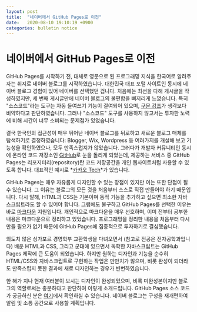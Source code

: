 ```yaml
---
layout: post
title:  "네이버에서 GitHub Pages로 이전"
date:   2020-08-10 19:10:19 +0900
categories: bulletin notice
---
```

# 네이버에서 GitHub Pages로 이전

GitHub Pages를 시작하기 전, 대체로 영문으로 된 프로그래밍 지식을 한국어로 알려주자는 취지로 네이버 블로그를 시작하였습니다. 대한민국 대표 포털 사이트인 동시에 네이버 블로그 경험이 있어 네이버를 선택했던 겁니다. 처음에는 최선을 다해 게시글을 작성하였지만, 세 번째 게시글만에 네이버 블로그의 불편함을 뼈저리게 느꼈습니다. 특히 "소스코드"라는 도구는 자동 들여쓰기 기능이 결여되어 있으며, [구문 강조][ko.wikipedia-syntax_hightlight]가 생각보다 비약하다고 판단하였습니다. 그러나 "소스코드" 도구를 사용하지 않고서는 투자한 노력에 비해 시간이 너무 소비되는 문제점가 있었습니다.

결국 한국인의 접근성이 매우 뛰어난 네이버 블로그를 뒤로하고 새로운 블로그 매체를 탐색하기로 결정하였습니다: Blogger, Wix, Wordpress 등 여러가지를 개설해 보고 기능성을 확인하였으나, 모두 만족스럽지가 않았습니다. 그러다가 개발자 커뮤니티인 동시에 온라인 코드 저장소인 [GitHub][github]로 눈을 돌리게 되었는데, 제공하는 서비스 중 GitHub Pages는 리포지터리(repository)란 코드 저장공간을 개인 웹사이트처럼 사용할 수 있도록 합니다. 대표적인 예시로 *[카카오 Tech][ghpage-kakao]*가 있습니다.

GitHub Pages는 매우 자유롭게 디자인할 수 있는 장점이 있지만 이는 또한 단점이 될 수 있습니다. 그 이유는 블로그의 모든 것을 처음부터 스스로 직접 만들어야 하기 때문입니다. 다시 말해, HTML과 CSS는 기본이며 동적 기능을 추가하고 싶으면 최소한 자바스크립트라도 할 수 있어야 합니다. 그럼에도 불구하고 GitHub Pages를 선택한 이유는 바로 [마크다운][ko.wikipedia-markdown] 지원입니다. 개인적으로 마크다운을 매우 선호하며, 이미 전부터 공부한 내용은 마크다운으로 정리하고 있었습니다. 프로그래밍을 정리한 내용을 처음부터 다시 만들 필요가 없기 때문에 GitHub Pages에 집중적으로 투자하기로 결심했습니다.

의도치 않은 싱가포르 경영학부 교환학생을 다녀오면서 (참고로 전공은 전자공학과입니다) 배운 HTML과 CSS, 그리고 군대에 있으면서 독학한 자바스크립트는 GitHub Pages 제작에 큰 도움이 되었습니다. 하지만 원하는 디자인과 기능을 순수히 HTML/CSS와 자바스크립트로 구현하는 작업은 만만치가 않으며, 비롯 완성이 되더라도 만족스럽지 못한 결과에 새로 디자인하는 경우가 빈번하였습니다.

한 해가 지나 현재 여러분이 보시는 디자인이 완성되었으며, 비록 미완성본이지만 블로그의 역할로써는 충분하다고 판단하여 이렇게 소개드립니다. GitHub Pages 소스 코드가 궁금하신 분은 [여기][ghrepo-gko95.github.io]에서 확인하실 수 있습니다. 네이버 블로그는 구성을 재개편하여 알림 및 소통 공간으로 사용할 계획입니다.

[github]: https://github.com/
[ghpage-kakao]: https://kakao.github.io/
[ghrepo-gko95.github.io]: https://github.com/GKO95/GKO95.github.io
[ko.wikipedia-syntax_hightlight]: https://ko.wikipedia.org/wiki/%EA%B5%AC%EB%AC%B8_%EA%B0%95%EC%A1%B0
[ko.wikipedia-markdown]: https://ko.wikipedia.org/wiki/%EB%A7%88%ED%81%AC%EB%8B%A4%EC%9A%B4
